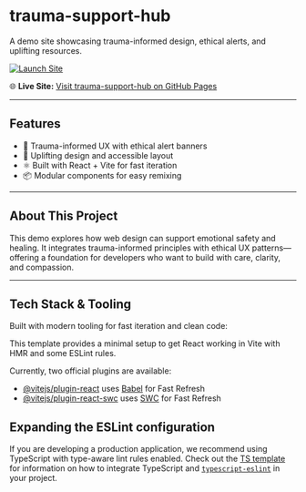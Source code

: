 # trauma-support-hub

A demo site showcasing trauma-informed design, ethical alerts, and uplifting resources.

[![Launch Site](https://img.shields.io/badge/Live%20Demo-trauma--support--hub-blue?style=for-the-badge)](https://viptechdev.github.io/trauma-support-hub/)

🌐 **Live Site:** [Visit trauma-support-hub on GitHub Pages](https://viptechdev.github.io/trauma-support-hub/)

---

## Features

- 🌱 Trauma-informed UX with ethical alert banners  
- 🎨 Uplifting design and accessible layout  
- ⚛️ Built with React + Vite for fast iteration  
- 📦 Modular components for easy remixing

---

## About This Project

This demo explores how web design can support emotional safety and healing. It integrates trauma-informed principles with ethical UX patterns—offering a foundation for developers who want to build with care, clarity, and compassion.

---

## Tech Stack & Tooling

Built with modern tooling for fast iteration and clean code:

This template provides a minimal setup to get React working in Vite with HMR and some ESLint rules.

Currently, two official plugins are available:

- [@vitejs/plugin-react](https://github.com/vitejs/vite-plugin-react/blob/main/packages/plugin-react) uses [Babel](https://babeljs.io/) for Fast Refresh  
- [@vitejs/plugin-react-swc](https://github.com/vitejs/vite-plugin-react/blob/main/packages/plugin-react-swc) uses [SWC](https://swc.rs/) for Fast Refresh

## Expanding the ESLint configuration

If you are developing a production application, we recommend using TypeScript with type-aware lint rules enabled. Check out the [TS template](https://github.com/vitejs/vite/tree/main/packages/create-vite/template-react-ts) for information on how to integrate TypeScript and [`typescript-eslint`](https://typescript-eslint.io) in your project.
